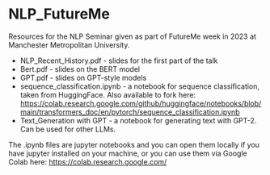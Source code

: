 # NLP_FutureMe
Resources for the NLP Seminar given as part of FutureMe week in 2023 at Manchester Metropolitan University.

 - NLP_Recent_History.pdf - slides for the first part of the talk
 - Bert.pdf - slides on the BERT model
 - GPT.pdf - slides on GPT-style models
 - sequence_classification.ipynb - a notebook for sequence classification, taken from HuggingFace. Also available to fork here: https://colab.research.google.com/github/huggingface/notebooks/blob/main/transformers_doc/en/pytorch/sequence_classification.ipynb
 - Text_Generation with GPT - a notebook for generating text with GPT-2. Can be used for other LLMs. 
 
 The .ipynb files are jupyter notebooks and you can open them locally if you have jupyter installed on your machine, or you can use them via Google Colab here: https://colab.research.google.com/
 
 
